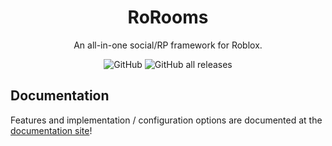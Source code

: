 <h1 align="center">
  RoRooms
</h1>

<p align="center">
  An all-in-one social/RP framework for Roblox.
</p>

<p align="center">
  <img alt="GitHub" src="https://img.shields.io/github/license/imcyff/rorooms">
  <img alt="GitHub all releases" src="https://img.shields.io/github/downloads/imcyff/rorooms/total">
</p>

## Documentation

Features and implementation / configuration options are documented at the [documentation site](https://imcyff.github.io/rorooms)!